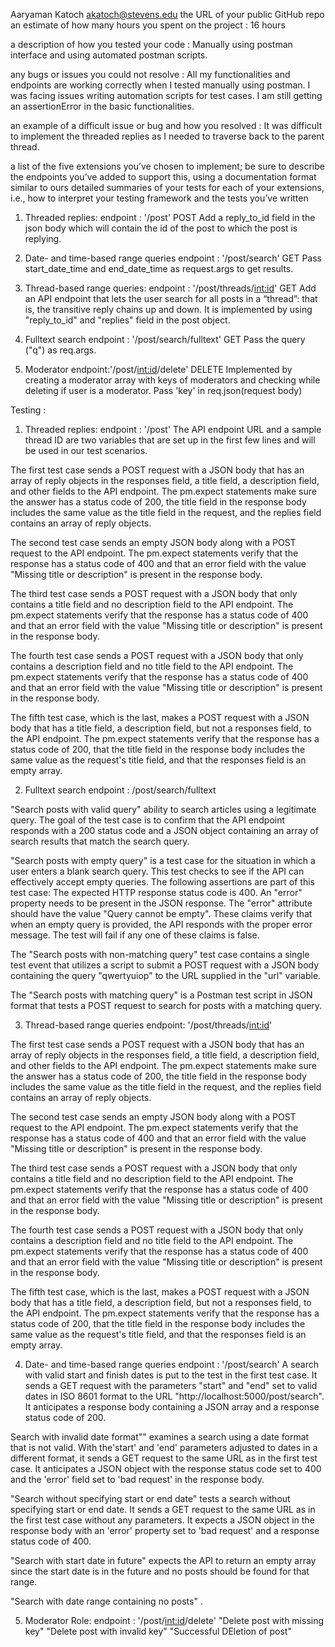 Aaryaman Katoch  akatoch@stevens.edu
the URL of your public GitHub repo
an estimate of how many hours you spent on the project : 16 hours

a description of how you tested your code : Manually using postman interface and using automated postman scripts.

any bugs or issues you could not resolve : All my functionalities and endpoints are working correctly when I tested manually using postman. I was facing issues writing automation scripts for test cases. I am still getting an assertionError in the basic functionalities.

an example of a difficult issue or bug and how you resolved : It was difficult to implement the threaded replies as I needed to traverse back to the parent thread.

a list of the five extensions you’ve chosen to implement; be sure to describe the endpoints you’ve added to support this, using a documentation format similar to ours
detailed summaries of your tests for each of your extensions, i.e., how to interpret your testing framework and the tests you’ve written

1. Threaded replies:
endpoint : '/post'
POST
Add a reply_to_id field in the json body which will contain the id of the post to which the post is replying.

2. Date- and time-based range queries
endpoint : '/post/search'
GET
Pass start_date_time and end_date_time as request.args to get results.

3. Thread-based range queries:
endpoint : '/post/threads/<int:id>'
GET
Add an API endpoint that lets the user search for all posts in a “thread”: that is, the transitive reply chains up and down.
It is implemented by using "reply_to_id" and "replies" field in the post object.
 
4. Fulltext search
endpoint : '/post/search/fulltext'
GET
Pass the query ("q") as req.args.

5. Moderator
endpoint:'/post/<int:id>/delete'
DELETE
Implemented by creating a moderator array with keys of moderators and checking while deleting if user is a moderator.
Pass 'key' in req.json(request body)


Testing :

1. Threaded replies:
endpoint : '/post'
The API endpoint URL and a sample thread ID are two variables that are set up in the first few lines and will be used in our test scenarios.

The first test case sends a POST request with a JSON body that has an array of reply objects in the responses field, a title field, a description field, and other fields to the API endpoint. The pm.expect statements make sure the answer has a status code of 200, the title field in the response body includes the same value as the title field in the request, and the replies field contains an array of reply objects.

The second test case sends an empty JSON body along with a POST request to the API endpoint. The pm.expect statements verify that the response has a status code of 400 and that an error field with the value "Missing title or description" is present in the response body.

The third test case sends a POST request with a JSON body that only contains a title field and no description field to the API endpoint. The pm.expect statements verify that the response has a status code of 400 and that an error field with the value "Missing title or description" is present in the response body.

The fourth test case sends a POST request with a JSON body that only contains a description field and no title field to the API endpoint. The pm.expect statements verify that the response has a status code of 400 and that an error field with the value "Missing title or description" is present in the response body.

The fifth test case, which is the last, makes a POST request with a JSON body that has a title field, a description field, but not a responses field, to the API endpoint. The pm.expect statements verify that the response has a status code of 200, that the title field in the response body includes the same value as the request's title field, and that the responses field is an empty array.

2. Fulltext search
endpoint : /post/search/fulltext

"Search posts with valid query" ability to search articles using a legitimate query. The goal of the test case is to confirm that the API endpoint responds with a 200 status code and a JSON object containing an array of search results that match the search query.

"Search posts with empty query" is a test case for the situation in which a user enters a blank search query. This test checks to see if the API can effectively accept empty queries.
The following assertions are part of this test case:
The expected HTTP response status code is 400.
An "error" property needs to be present in the JSON response.
The "error" attribute should have the value "Query cannot be empty".
These claims verify that when an empty query is provided, the API responds with the proper error message. The test will fail if any one of these claims is false.

The "Search posts with non-matching query" test case contains a single test event that utilizes a script to submit a POST request with a JSON body containing the query "qwertyuiop" to the URL supplied in the "url" variable.

The "Search posts with matching query" is a Postman test script in JSON format that tests a POST request to search for posts with a matching query.

3. Thread-based range queries
endpoint: '/post/threads/<int:id>'

The first test case sends a POST request with a JSON body that has an array of reply objects in the responses field, a title field, a description field, and other fields to the API endpoint. The pm.expect statements make sure the answer has a status code of 200, the title field in the response body includes the same value as the title field in the request, and the replies field contains an array of reply objects.

The second test case sends an empty JSON body along with a POST request to the API endpoint. The pm.expect statements verify that the response has a status code of 400 and that an error field with the value "Missing title or description" is present in the response body.

The third test case sends a POST request with a JSON body that only contains a title field and no description field to the API endpoint. The pm.expect statements verify that the response has a status code of 400 and that an error field with the value "Missing title or description" is present in the response body.

The fourth test case sends a POST request with a JSON body that only contains a description field and no title field to the API endpoint. The pm.expect statements verify that the response has a status code of 400 and that an error field with the value "Missing title or description" is present in the response body.

The fifth test case, which is the last, makes a POST request with a JSON body that has a title field, a description field, but not a responses field, to the API endpoint. The pm.expect statements verify that the response has a status code of 200, that the title field in the response body includes the same value as the request's title field, and that the responses field is an empty array.

4. Date- and time-based range queries
endpoint : '/post/search'
A search with valid start and finish dates is put to the test in the first test case. It sends a GET request with the parameters "start" and "end" set to valid dates in ISO 8601 format to the URL "http://localhost:5000/post/search". It anticipates a response body containing a JSON array and a response status code of 200.

Search with invalid date format"" examines a search using a date format that is not valid. With the'start' and 'end' parameters adjusted to dates in a different format, it sends a GET request to the same URL as in the first test case. It anticipates a JSON object with the response status code set to 400 and the 'error' field set to 'bad request' in the response body.

"Search without specifying start or end date" tests a search without specifying start or end date. It sends a GET request to the same URL as in the first test case without any parameters. It expects a JSON object in the response body with an 'error' property set to 'bad request' and a response status code of 400.

"Search with start date in future" expects the API to return an empty array since the start date is in the future and no posts should be found for that range.

 "Search with date range containing no posts" .

 5. Moderator Role:
 endpoint : '/post/<int:id>/delete'
 "Delete post with missing key"
 "Delete post with invalid key"
 "Successful DEletion of post"